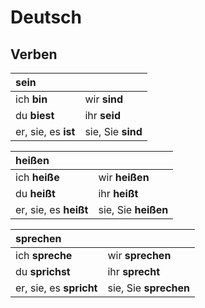 # Deutsch

## Verben


| sein                |                   |
| :----------- | ------------ |
|ich **bin** | wir **sind** |
|du **biest** | ihr **seid**|
|er, sie, es **ist**| sie, Sie  **sind**|



| heißen                |                    |
| :----------- | ------------ |
|ich **heiße** | wir **heißen** |
|du **heißt** | ihr **heißt**|
|er, sie, es **heißt**| sie, Sie  **heißen**|



| sprechen                |                    |
| :----------- | ------------ |
|ich **spreche** | wir **sprechen** |
|du **sprichst** | ihr **sprecht**|
|er, sie, es **spricht**| sie, Sie  **sprechen**|

